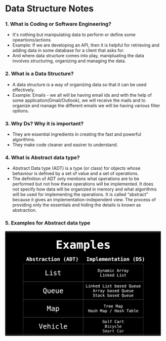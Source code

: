 # Data Structure Notes

### 1. What is Coding or Software Engineering?
- It's nothing but manipulating data to perform or define some opeartions/actions
- Example: If we are developing an API, then it is helpful for retrieving and adding data in some database for a client that asks for.
- And where data structure comes into play, manipluating the data involves structuring, organizing and managing the data.

### 2. What is a Data Structure?
- A data structure is a way of organizing data so that it can be used effectively.
- Example: Emails - we all will be having email ids and with the help of some application(Gmail/Outlook), we will receive the mails and to organize and manage the different emails we will be having various filter options.

### 3. Why Ds? Why it is important?
- They are essential ingredients in creating the fast and powerful algorithms.
- They make code cleaner and easirer to understand.

### 4. What is Abstract data type?
- Abstract Data type (ADT) is a type (or class) for objects whose behaviour is defined by a set of value and a set of operations.
- The definition of ADT only mentions what operations are to be performed but not how these operations will be implemented. It does not specify how data will be organized in
memory and what algorithms will be used for implementing the operations. It is called “abstract” because it gives an implementation-independent view. The process of providing only the essentials and hiding the details is known as abstraction.

### 5. Examples for Abstract data type
![Abstract_Datatype](https://github.com/Harini-Pavithra/Data-Structures/blob/main/Images/Abstract_Datatype.PNG)
